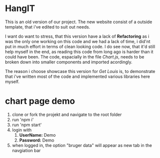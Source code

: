 # HangIT

This is an old version of our project. The new website consist of a outside template, that i've edited to suit out needs.

I want do want to stress, that this version have a lack of **Refactoring** as i was the only one working on this code and
we had a lack of time, i did'nt put in much effort in terms of clean looking code. I do see now, that it'd still help myself in the end, as reading this code from long ago is harder
than it could have been. 
The code, espacially in the file *Chart.js*, needs to be broken down into smaller components and imported acordingly.

The reason i choose showcase this version for *Get Louis* is, to demonstrate that i've written most of the code and implemented various libraries here myself. 


# chart page demo

1. clone or fork the projekt and navigate to the root folder
1. run 'npm i'
1. run 'npm start'
1. login with 
	1. **UserName:** Demo
	1. **Password:** Demo
1. when logged in, the option "bruger data" will appear as new tab in the navgiation bar